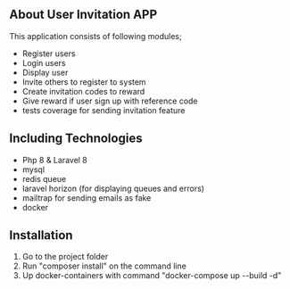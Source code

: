 ## About User Invitation APP

This application consists of following modules;

- Register users
- Login users
- Display user
- Invite others to register to system
- Create invitation codes to reward
- Give reward if user sign up with reference code
- tests coverage for sending invitation feature


## Including Technologies
- Php 8 & Laravel 8
- mysql
- redis queue
- laravel horizon (for displaying queues and errors)
- mailtrap for sending emails as fake
- docker


## Installation
1. Go to the project folder 
2. Run "composer install" on the command line
3. Up docker-containers with command "docker-compose up --build -d"

